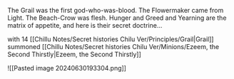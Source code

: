 The Grail was the first god-who-was-blood. The Flowermaker came from Light. The Beach-Crow was flesh. Hunger and Greed and Yearning are the matrix of appetite, and here is their secret doctrine...

with 14 [[Chillu Notes/Secret histories Chilu Ver/Principles/Grail|Grail]] summoned [[Chillu Notes/Secret histories Chilu Ver/Minions/Ezeem, the Second Thirstly|Ezeem, the Second Thirstly]] 

![[Pasted image 20240630193304.png]]